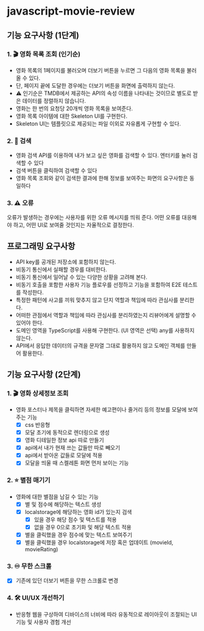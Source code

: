 # javascript-movie-review

## 기능 요구사항 (1단계)

### 1. 🎬 영화 목록 조회 (인기순)

- 영화 목록의 1페이지를 불러오며 더보기 버튼을 누르면 그 다음의 영화 목록을 불러 올 수 있다.
- 단, 페이지 끝에 도달한 경우에는 더보기 버튼을 화면에 출력하지 않는다.
- ⚠️ 인기순은 TMDB에서 제공하는 API의 속성 이름을 나타내는 것이므로 별도로 받은 데이터를 정렬하지 않습니다.
- 영화는 한 번의 요청당 20개씩 영화 목록을 보여준다.
- 영화 목록 아이템에 대한 Skeleton UI를 구현한다.
- Skeleton UI는 템플릿으로 제공되는 파일 이외로 자유롭게 구현할 수 있다.

### 2. 🔎 검색

- 영화 검색 API를 이용하여 내가 보고 싶은 영화를 검색할 수 있다.
  엔터키를 눌러 검색할 수 있다
- 검색 버튼을 클릭하여 검색할 수 있다
- 영화 목록 조회와 같이 검색한 결과에 한해 정보를 보여주는 화면의 요구사항은 동일하다

### 3. ⚠️ 오류

오류가 발생하는 경우에는 사용자를 위한 오류 메시지를 띄워 준다.
어떤 오류를 대응해야 하고, 어떤 UI로 보여줄 것인지는 자율적으로 결정한다.

## 프로그래밍 요구사항

- API key를 공개된 저장소에 포함하지 않는다.
- 비동기 통신에서 실패할 경우를 대비한다.
- 비동기 통신에서 일어날 수 있는 다양한 상황을 고려해 본다.
- 비동기 호출을 포함한 사용자 기능 플로우를 선정하고 기능을 포함하여 E2E 테스트를 작성한다.
- 특정한 패턴에 사고를 끼워 맞추지 않고 단지 역할과 책임에 따라 관심사를 분리한다.
- 어떠한 관점에서 역할과 책임에 따라 관심사를 분리하였는지 리뷰어에게 설명할 수 있어야 한다.
- 도메인 영역을 TypeScript를 사용해 구현한다. (UI 영역은 선택)
  any를 사용하지 않는다.
- API에서 응답한 데이터의 규격을 문자열 그대로 활용하지 않고 도메인 객체를 만들어 활용한다.

## 기능 요구사항 (2단계)

### 1. 🎬 영화 상세정보 조회

- 영화 포스터나 제목을 클릭하면 자세한 예고편이나 줄거리 등의 정보를 모달에 보여주는 기능
  - [x] css 반응형
  - [x] 모달 초기에 동적으로 렌더링으로 생성
  - [x] 영화 디테일한 정보 api 따로 만들기
  - [x] api에서 내가 현재 쓰는 값들만 따로 빼오기
  - [x] api에서 받아온 값들로 모달에 적용
  - [x] 모달을 띄울 때 스켈레톤 화면 먼저 보이는 기능

### 2. ⭐️ 별점 매기기

- 영화에 대한 별점을 남길 수 있는 기능
  - [x] 별 및 점수에 해당하는 텍스트 생성
  - [x] localstorage에 해당하는 영화 id가 있는지 검색
    - [x] 있을 경우 해당 점수 및 텍스트를 적용
    - [x] 없을 경우 0으로 초기화 및 해당 텍스트 적용
  - [x] 별을 클릭했을 경우 점수에 맞는 텍스트 보여주기
  - [x] 별을 클릭했을 경우 localstorage에 저장 혹은 업데이트 (movieId, movieRating)

### 3. ♾️ 무한 스크롤

- [x] 기존에 있던 더보기 버튼을 무한 스크롤로 변경

### 4. 🛠️ UI/UX 개선하기

- 반응형 웹을 구상하여 디바이스의 너비에 따라 유동적으로 레이아웃이 조절되는 UI 기능 및 사용자 경험 개선
